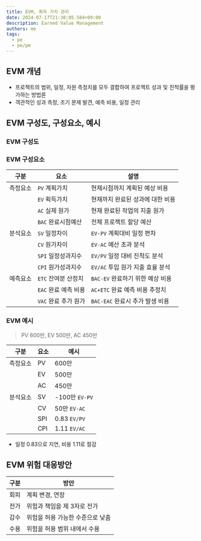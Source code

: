 ```yaml
---
title: EVM, 획득 가치 관리
date: 2024-07-17T21:38:05.584+09:00
description: Earned Value Management
authors: me
tags:
  - pe
  - pe/pm
---
```


## EVM 개념

- 프로젝트의 범위, 일정, 자원 측정치를 모두 결합하여 프로젝트 성과 및 진척률을 평가하는 방법론
- 객관적인 성과 측정, 조기 문제 발견, 예측 비용, 일정 관리

## EVM 구성도, 구성요소, 예시

### EVM 구성도

### EVM 구성요소

| 구분 | 요소 | 설명 |
| --- | --- | --- |
| 측정요소 | `PV` 계획가치 | 현재시점까지 계획된 예상 비용 |
| | `EV` 획득가치 | 현재까지 완료된 성과에 대한 비용 |
| | `AC` 실제 원가 | 현재 완료된 작업의 지출 원가 |
| | `BAC` 완료시점예산 | 전체 프로젝트 할당 예산 |
| 분석요소 | `SV` 일정차이 | `EV-PV` 계획대비 일정 편차 |
| | `CV` 원가차이 | `EV-AC` 예산 초과 분석 |
| | `SPI` 일정성과지수 | `EV/PV` 일정 대비 진척도 분석 |
| | `CPI` 원가성과지수 | `EV/AC` 투입 원가 지출 효율 분석 |
| 예측요소 | `ETC` 잔여분 산정치 | `BAC-EV` 완료하기 위한 예상 비용 |
| | `EAC` 완료 예측 비용 | `AC+ETC` 완료 예측 비용 추정치 |
| | `VAC` 완료 추가 원가 | `BAC-EAC` 완료시 추가 발생 비용 |

### EVM 예시

> PV 600만, EV 500만, AC 450만

| 구분 | 요소 | 예시 |
| --- | --- | --- |
| 측정요소 | PV | 600만 |
| | EV | 500만 |
| | AC | 450만 |
| 분석요소 | SV | -100만 `EV-PV` |
| | CV | 50만 `EV-AC` |
| | SPI | 0.83 `EV/PV` |
| | CPI | 1.11 `EV/AC` |

- 일정 0.83으로 지연, 비용 1.11로 절감

## EVM 위험 대응방안

| 구분 | 방안 |
| --- | --- |
| 회피 | 계획 변경, 연장 |
| 전가 | 위험과 책임을 제 3자로 전가 |
| 감수 | 위험을 허용 가능한 수준으로 낮춤 |
| 수용 | 위험을 허용 범위 내에서 수용 |
